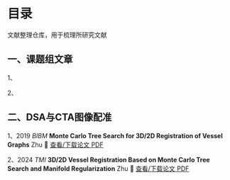 # 目录
文献整理仓库，用于梳理所研究文献

## 一、课题组文章

1、

2、

## 二、DSA与CTA图像配准

1、2019 *BIBM* **Monte Carlo Tree Search for 3D/2D Registration of Vessel Graphs** Zhu 📄 [查看/下载论文 PDF](./Papers/2019_Zhu_BIBM.pdf)

2、2024 *TMI* **3D/2D Vessel Registration Based on Monte Carlo Tree Search and Manifold Regularization** Zhu  📄 [查看/下载论文 PDF](./Papers/2024_Zhu_TMI.pdf)
